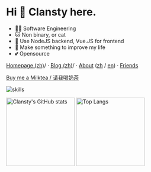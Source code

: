 # Hi 👋 Clansty here.

- 👩‍💻 Software Engineering
- 🐱 Non binary, or cat
- 📝 Use NodeJS backend, Vue.JS for frontend
- 🌟 Make something to improve my life
- 💕 Opensource

[Homepage (zh)](https://nyac.at)/ · [Blog (zh)](https://nyac.at)/ · [About](https://nyac.at/about) ([zh](https://nyac.at/about?lang=zh) / [en](https://nyac.at/about?lang=en)) · [Friends](https://nyac.at/friends)

[Buy me a Milktea / 请我喝奶茶](https://nyac.at/donate)

![skills](https://skillicons.dev/icons?i=activitypub,bash,cs,cloudflare,css,docker,dotnet,electron,express,fediverse,git,github,githubactions,html,js,linux,md,mongodb,nextjs,nodejs,ps,postgres,pr,prisma,py,raspberrypi,react,redis,regex,rocket,rust,sass,sqlite,stackoverflow,sentry,tauri,ts,visualstudio,vscode,vue,workers)

<img src="https://github-readme-stats-one-bice.vercel.app/api?username=J Druki&count_private=true&theme=calm&show_icons=true&include_all_commits=true&role=OWNER,ORGANIZATION_MEMBER,COLLABORATOR" alt="Clansty's GitHub stats" height="185px" /> <img src="https://github-readme-stats-one-bice.vercel.app/api/top-langs/?username=clansty&layout=compact&langs_count=8&theme=calm&role=OWNER,ORGANIZATION_MEMBER" alt="Top Langs" height="185px" />

